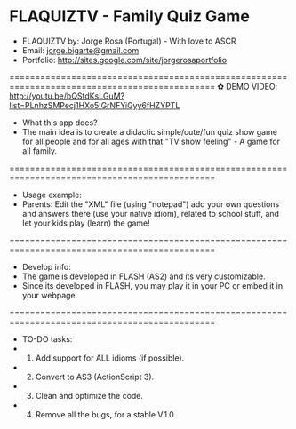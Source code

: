# FLAQUIZTV - Family Quiz Game

- FLAQUIZTV by: Jorge Rosa (Portugal) - With love to ASCR
- Email: jorge.bigarte@gmail.com
- Portfolio: http://sites.google.com/site/jorgerosaportfolio

==============================================================================================
✿ DEMO VIDEO:
http://youtu.be/bQStdKsLGuM?list=PLnhzSMPecj1HXo5IGrNFYiGyy6fHZYPTL
- What this app does?
- The main idea is to create a didactic simple/cute/fun quiz show game for all people and for all ages with that "TV show feeling" - A game for all family.

==============================================================================================
- Usage example:
- Parents: Edit the "XML" file (using "notepad") add your own questions and answers there (use your native idiom), related to school stuff, and let your kids play (learn) the game!

==============================================================================================
- Develop info:
- The game is developed in FLASH (AS2) and its very customizable.
- Since its developed in FLASH, you may play it in your PC or embed it in your webpage.

==============================================================================================
- TO-DO tasks:
- 1) Add support for ALL idioms (if possible).
- 2) Convert to AS3 (ActionScript 3).
- 3) Clean and optimize the code.
- 4) Remove all the bugs, for a stable V.1.0


